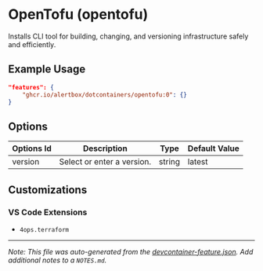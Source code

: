 
# OpenTofu (opentofu)

Installs CLI tool for building, changing, and versioning infrastructure safely and efficiently.

## Example Usage

```json
"features": {
    "ghcr.io/alertbox/dotcontainers/opentofu:0": {}
}
```

## Options

| Options Id | Description | Type | Default Value |
|-----|-----|-----|-----|
| version | Select or enter a version. | string | latest |

## Customizations

### VS Code Extensions

- `4ops.terraform`



---

_Note: This file was auto-generated from the [devcontainer-feature.json](https://github.com/alertbox/dotcontainers/blob/main/src/opentofu/devcontainer-feature.json).  Add additional notes to a `NOTES.md`._
